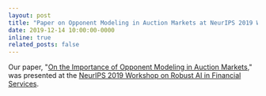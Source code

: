 ```yaml
---
layout: post
title: "Paper on Opponent Modeling in Auction Markets at NeurIPS 2019 Workshop"
date: 2019-12-14 10:00:00-0000
inline: true
related_posts: false
---
```


Our paper, "[On the Importance of Opponent Modeling in Auction Markets](https://arxiv.org/abs/1911.12816)," was presented at the [NeurIPS 2019 Workshop on Robust AI in Financial Services](https://sites.google.com/view/raf2019).
